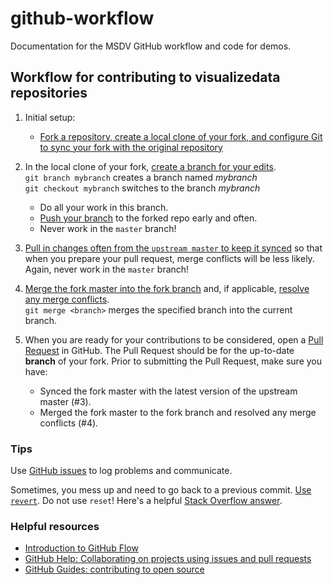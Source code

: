 # github-workflow
Documentation for the MSDV GitHub workflow and code for demos. 

## Workflow for contributing to visualizedata repositories

1. Initial setup:
	* [Fork a repository, create a local clone of your fork, and configure Git to sync your fork with the original repository](https://help.github.com/articles/fork-a-repo/)   

2. In the local clone of your fork, [create a branch for your edits](https://git-scm.com/book/en/v2/Git-Branching-Basic-Branching-and-Merging).  
	`git branch mybranch` creates a branch named *mybranch*  
	`git checkout mybranch` switches to the branch *mybranch*  
	* Do all your work in this branch. 
	* [Push your branch](https://help.github.com/articles/pushing-to-a-remote/) to the forked repo early and often. 
	* Never work in the `master` branch!

3. [Pull in changes often from the `upstream master` to keep it synced](https://help.github.com/articles/syncing-a-fork/) so that when you prepare your pull request, merge conflicts will be less likely. Again, never work in the `master` branch! 

4. [Merge the fork master into the fork branch](https://stackoverflow.com/a/16957483) and, if applicable, [resolve any merge conflicts](https://help.github.com/articles/resolving-a-merge-conflict-using-the-command-line/).  
`git merge <branch>` merges the specified branch into the current branch.

5. When you are ready for your contributions to be considered, open a [Pull Request](https://help.github.com/articles/creating-a-pull-request/) in GitHub. The Pull Request should be for the up-to-date **branch** of your fork. Prior to submitting the Pull Request, make sure you have: 
	* Synced the fork master with the latest version of the upstream master (#3).
	* Merged the fork master to the fork branch and resolved any merge conflicts (#4).  

### Tips

Use [GitHub issues](https://guides.github.com/features/issues/) to log problems and communicate. 

Sometimes, you mess up and need to go back to a previous commit. [Use `revert`](https://www.atlassian.com/git/tutorials/undoing-changes/git-checkout). Do not use `reset`! Here's a helpful [Stack Overflow answer](http://stackoverflow.com/questions/4114095/how-to-revert-git-repository-to-a-previous-commit).

### Helpful resources

* [Introduction to GitHub Flow](https://guides.github.com/introduction/flow/)
* [GitHub Help: Collaborating on projects using issues and pull requests](https://help.github.com/categories/collaborating-on-projects-using-issues-and-pull-requests/)
* [GitHub Guides: contributing to open source](https://guides.github.com/activities/contributing-to-open-source/)
